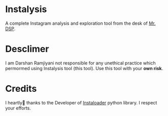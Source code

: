# Instalysis
A complete Instagram analysis and exploration tool from the desk of [Mr. DSP](https://github.com/Darshan-Ramjiyani).

# Desclimer
I am Darshan Ramjiyani not responsible for any unethical practice which permormed using Instalysis tool (this tool). Use this tool with your **own risk**.

# Credits
I heartly💙 thanks to the Developer of [Instaloader](https://pypi.org/project/instaloader/) python library. I respect your efforts.
